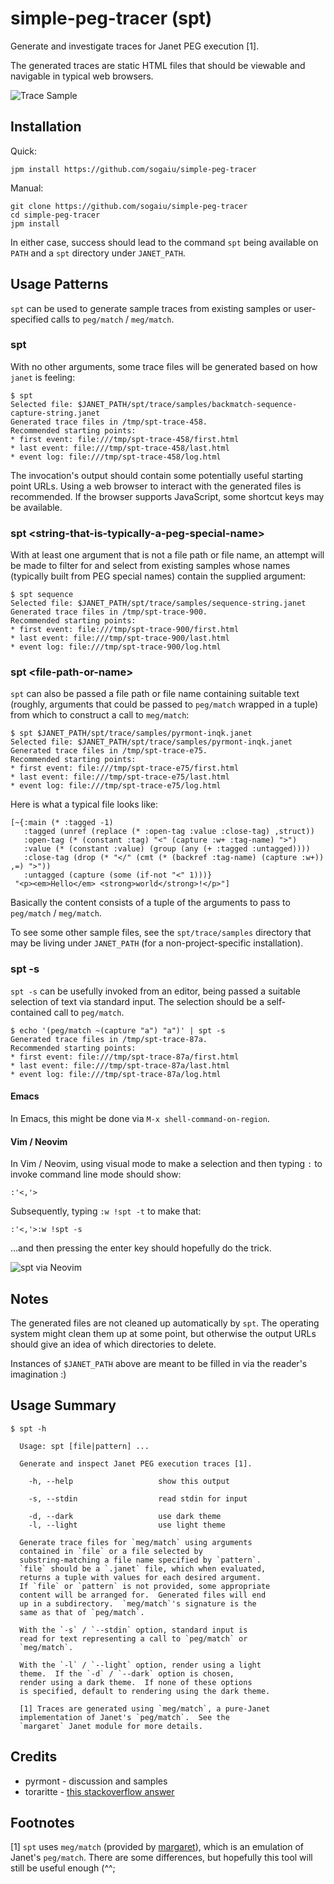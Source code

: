 # simple-peg-tracer (spt)

Generate and investigate traces for Janet PEG execution [1].

The generated traces are static HTML files that should be viewable and
navigable in typical web browsers.

![Trace Sample](spt-trace-sample.png?raw=true "Trace Sample")

## Installation

Quick:

```
jpm install https://github.com/sogaiu/simple-peg-tracer
```

Manual:

```
git clone https://github.com/sogaiu/simple-peg-tracer
cd simple-peg-tracer
jpm install
```

In either case, success should lead to the command `spt` being
available on `PATH` and a `spt` directory under `JANET_PATH`.

## Usage Patterns

`spt` can be used to generate sample traces from existing samples or
user-specified calls to `peg/match` / `meg/match`.

### spt

With no other arguments, some trace files will be generated based on 
how `janet` is feeling:

```
$ spt
Selected file: $JANET_PATH/spt/trace/samples/backmatch-sequence-capture-string.janet
Generated trace files in /tmp/spt-trace-458.
Recommended starting points:
* first event: file:///tmp/spt-trace-458/first.html
* last event: file:///tmp/spt-trace-458/last.html
* event log: file:///tmp/spt-trace-458/log.html
```

The invocation's output should contain some potentially useful
starting point URLs.  Using a web browser to interact with the
generated files is recommended.  If the browser supports JavaScript,
some shortcut keys may be available.

### spt \<string-that-is-typically-a-peg-special-name\>

With at least one argument that is not a file path or file name, an
attempt will be made to filter for and select from existing samples
whose names (typically built from PEG special names) contain the
supplied argument:

```
$ spt sequence
Selected file: $JANET_PATH/spt/trace/samples/sequence-string.janet
Generated trace files in /tmp/spt-trace-900.
Recommended starting points:
* first event: file:///tmp/spt-trace-900/first.html
* last event: file:///tmp/spt-trace-900/last.html
* event log: file:///tmp/spt-trace-900/log.html
```

### spt \<file-path-or-name\>

`spt` can also be passed a file path or file name containing suitable
text (roughly, arguments that could be passed to `peg/match` wrapped
in a tuple) from which to construct a call to `meg/match`:

```
$ spt $JANET_PATH/spt/trace/samples/pyrmont-inqk.janet
Selected file: $JANET_PATH/spt/trace/samples/pyrmont-inqk.janet
Generated trace files in /tmp/spt-trace-e75.
Recommended starting points:
* first event: file:///tmp/spt-trace-e75/first.html
* last event: file:///tmp/spt-trace-e75/last.html
* event log: file:///tmp/spt-trace-e75/log.html
```

Here is what a typical file looks like:

```janet
[~{:main (* :tagged -1)
   :tagged (unref (replace (* :open-tag :value :close-tag) ,struct))
   :open-tag (* (constant :tag) "<" (capture :w+ :tag-name) ">")
   :value (* (constant :value) (group (any (+ :tagged :untagged))))
   :close-tag (drop (* "</" (cmt (* (backref :tag-name) (capture :w+)) ,=) ">"))
   :untagged (capture (some (if-not "<" 1)))}
 "<p><em>Hello</em> <strong>world</strong>!</p>"]
```

Basically the content consists of a tuple of the arguments to pass to
`peg/match` / `meg/match`.

To see some other sample files, see the `spt/trace/samples` directory that
may be living under `JANET_PATH` (for a non-project-specific
installation).

### spt -s

`spt -s` can be usefully invoked from an editor, being passed a
suitable selection of text via standard input.  The selection should
be a self-contained call to `peg/match`.

```
$ echo '(peg/match ~(capture "a") "a")' | spt -s
Generated trace files in /tmp/spt-trace-87a.
Recommended starting points:
* first event: file:///tmp/spt-trace-87a/first.html
* last event: file:///tmp/spt-trace-87a/last.html
* event log: file:///tmp/spt-trace-87a/log.html
```

#### Emacs

In Emacs, this might be done via `M-x shell-command-on-region`.

#### Vim / Neovim

In Vim / Neovim, using visual mode to make a selection and then typing
`:` to invoke command line mode should show:

```
:'<,'>
```

Subsequently, typing `:w !spt -t` to make that:

```
:'<,'>:w !spt -s
```

...and then pressing the enter key should hopefully do the trick.

![spt via Neovim](spt-s-via-neovim.png?raw=true "spt via Neovim")

## Notes

The generated files are not cleaned up automatically by `spt`.  The
operating system might clean them up at some point, but otherwise the
output URLs should give an idea of which directories to delete.

Instances of `$JANET_PATH` above are meant to be filled in via the
reader's imagination :)

## Usage Summary

```
$ spt -h

  Usage: spt [file|pattern] ...

  Generate and inspect Janet PEG execution traces [1].

    -h, --help                   show this output

    -s, --stdin                  read stdin for input

    -d, --dark                   use dark theme
    -l, --light                  use light theme

  Generate trace files for `meg/match` using arguments
  contained in `file` or a file selected by
  substring-matching a file name specified by `pattern`.
  `file` should be a `.janet` file, which when evaluated,
  returns a tuple with values for each desired argument.
  If `file` or `pattern` is not provided, some appropriate
  content will be arranged for.  Generated files will end
  up in a subdirectory.  `meg/match`'s signature is the
  same as that of `peg/match`.

  With the `-s` / `--stdin` option, standard input is
  read for text representing a call to `peg/match` or
  `meg/match`.

  With the `-l` / `--light` option, render using a light
  theme.  If the `-d` / `--dark` option is chosen,
  render using a dark theme.  If none of these options
  is specified, default to rendering using the dark theme.

  [1] Traces are generated using `meg/match`, a pure-Janet
  implementation of Janet's `peg/match`.  See the
  `margaret` Janet module for more details.
```

## Credits

* pyrmont - discussion and samples
* toraritte - [this stackoverflow answer](https://stackoverflow.com/a/5373376)

## Footnotes

[1] `spt` uses `meg/match` (provided by
[margaret](https://github.com/sogaiu/margaret)), which is an emulation
of Janet's `peg/match`.  There are some differences, but hopefully
this tool will still be useful enough (^^;